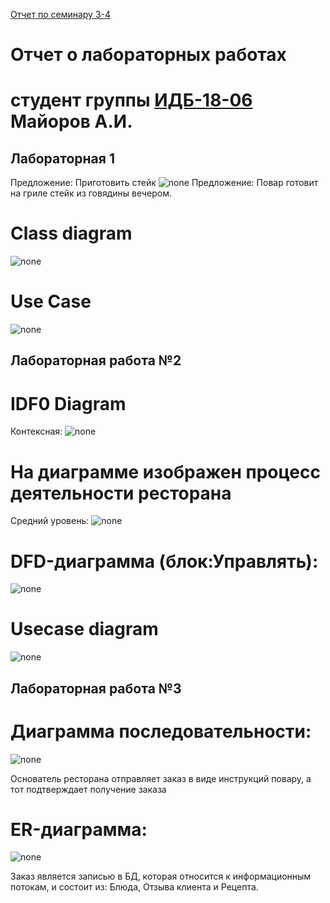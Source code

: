 [Отчет по семинару 3-4](https://github.com/penetratorT3000/penetratorT3000.githab.io/wiki/%D0%9F%D1%80%D0%BE%D0%B5%D0%BA%D1%82)


# Отчет о лабораторных работах
# студент группы [ИДБ-18-06](https://github.com/stankin/design-2018/wiki/list-idb-18-06) Майоров А.И.

## Лабораторная 1
Предложение: Приготовить стейк
![none](https://github.com/Seriousalex1/Seriousalex1.github.io/blob/main/%D0%9B%D0%B0%D0%B1%D0%BE%D1%80%D0%B0%D1%82%D0%BE%D1%80%D0%BD%D0%B0%D1%8F_1(n).png)
Предложение: Повар готовит на гриле стейк из говядины вечером.
# Class diagram
![none](https://github.com/Seriousalex1/Seriousalex1.github.io/blob/main/%D0%9B%D0%B0%D0%B1%D0%BE%D1%80%D0%B0%D1%82%D0%BE%D1%80%D0%BD%D0%B0%D1%8F_1.1(n).png)
# Use Case
![none](https://github.com/Seriousalex1/Seriousalex1.github.io/blob/main/%D0%9B%D0%B0%D0%B1%D0%BE%D1%80%D0%B0%D1%82%D0%BE%D1%80%D0%BD%D0%B0%D1%8F_1.3(n).png)

## Лабораторная работа №2
# IDF0 Diagram
Контексная:
![none](https://github.com/Seriousalex1/Seriousalex1.github.io/blob/main/%D0%9B%D0%B0%D0%B1%D0%BE%D1%80%D0%B0%D1%82%D0%BE%D1%80%D0%BD%D0%B0%D1%8F%202.png)
# На диаграмме изображен процесс деятельности ресторана
Средний уровень:
![none](https://github.com/Seriousalex1/Seriousalex1.github.io/blob/main/%D0%9B%D0%B0%D0%B1%D0%BE%D1%80%D0%B0%D1%82%D0%BE%D1%80%D0%BD%D0%B0%D1%8F%202.1.png)

# DFD-диаграмма (блок:Управлять):
![none](https://github.com/Seriousalex1/Seriousalex1.github.io/blob/main/%D0%9B%D0%B0%D0%B1%D0%BE%D1%80%D0%B0%D1%82%D0%BE%D1%80%D0%BD%D0%B0%D1%8F%202.2.png)

# Usecase diagram
![none](https://github.com/Seriousalex1/Seriousalex1.github.io/blob/main/687474703a2f2f7777772e706c616e74756d6c2e636f6d2f706c616e74756d6c2f706e672f6650373149694430343852467451534f536a39336d4753475155657663396c64394c64527137484e505a56714f304c526e5046476772566e314f6557315a4e72354d52556f41636.png)

## Лабораторная работа №3
# Диаграмма последовательности:
![none](https://github.com/Seriousalex1/Seriousalex1.github.io/blob/main/%D0%BB%D1%803.png)

Основатель ресторана отправляет заказ в виде инструкций повару, а тот подтверждает получение заказа

# ER-диаграмма:
![none](https://github.com/Seriousalex1/Seriousalex1.github.io/blob/main/%D0%BB%D1%803.1.png)

Заказ является записью в БД, которая относится к информационным потокам, и состоит из: Блюда, Отзыва клиента и Рецепта.

